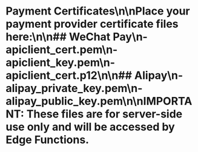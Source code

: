 # Payment Certificates\n\nPlace your payment provider certificate files here:\n\n## WeChat Pay\n- apiclient_cert.pem\n- apiclient_key.pem\n- apiclient_cert.p12\n\n## Alipay\n- alipay_private_key.pem\n- alipay_public_key.pem\n\n**IMPORTANT**: These files are for server-side use only and will be accessed by Edge Functions.
